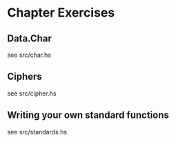 # Chapter Exercises
## Data.Char
see src/char.hs

## Ciphers
see src/cipher.hs

## Writing your own standard functions
see src/standards.hs